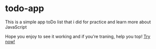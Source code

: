 # todo-app
  This is a simple app toDo list that i did for practice and learn more about JavaScript   
  
  Hope you enjoy to see it working and if you're traning, help you top!
<a href="https://felpsbr97.github.io/todo-app/">Try now!</a>